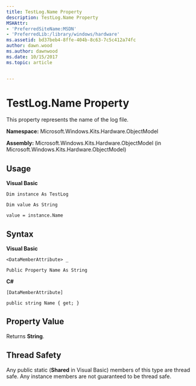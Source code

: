 ```yaml
---
title: TestLog.Name Property
description: TestLog.Name Property
MSHAttr:
- 'PreferredSiteName:MSDN'
- 'PreferredLib:/library/windows/hardware'
ms.assetid: bd37beb4-8ffe-404b-8c63-7c5c412a74fc
author: dawn.wood
ms.author: dawnwood
ms.date: 10/15/2017
ms.topic: article


---
```


# TestLog.Name Property


This property represents the name of the log file.

**Namespace:** Microsoft.Windows.Kits.Hardware.ObjectModel

**Assembly:** Microsoft.Windows.Kits.Hardware.ObjectModel (in Microsoft.Windows.Kits.Hardware.ObjectModel)

## <span id="Usage"></span><span id="usage"></span><span id="USAGE"></span>Usage


**Visual Basic**

`Dim instance As TestLog`

`Dim value As String`

`value = instance.Name`

## <span id="Syntax"></span><span id="syntax"></span><span id="SYNTAX"></span>Syntax


**Visual Basic**

`<DataMemberAttribute> _`

`Public Property Name As String`

**C#**

`[DataMemberAttribute]`

`public string Name { get; }`

## <span id="Property_Value"></span><span id="property_value"></span><span id="PROPERTY_VALUE"></span>Property Value


Returns **String**.

## <span id="Thread_Safety"></span><span id="thread_safety"></span><span id="THREAD_SAFETY"></span>Thread Safety


Any public static (**Shared** in Visual Basic) members of this type are thread safe. Any instance members are not guaranteed to be thread safe.

 

 






